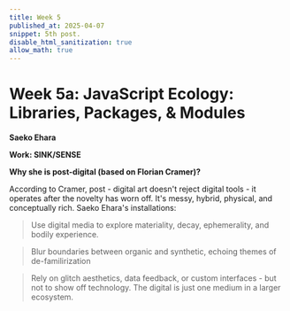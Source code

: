 ```yaml
---
title: Week 5 
published_at: 2025-04-07
snippet: 5th post.
disable_html_sanitization: true
allow_math: true
---
```


# Week 5a: JavaScript Ecology: Libraries, Packages, & Modules
**Saeko Ehara**

**Work: SINK/SENSE**

**Why she is post-digital (based on Florian Cramer)?**

According to Cramer, post - digital art doesn't reject digital tools - it operates after the novelty has worn off. It's messy, hybrid, physical, and conceptually rich. Saeko Ehara's installations:

> Use digital media to explore materiality, decay, ephemerality, and bodily experience.

> Blur boundaries between organic and synthetic, echoing themes of de-familirization 

> Rely on glitch aesthetics, data feedback, or custom interfaces - but not to show off technology. The digital is just one medium in a larger ecosystem.

